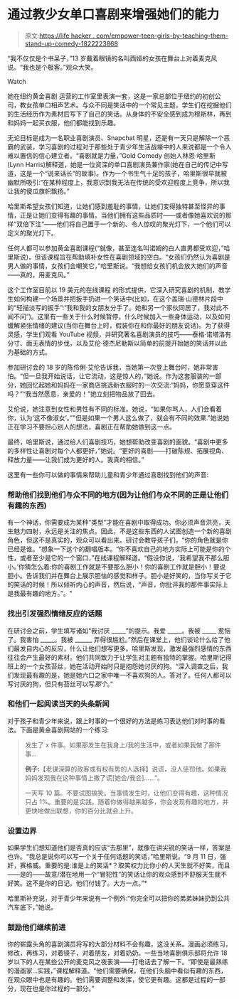 # 通过教少女单口喜剧来增强她们的能力

> 原文:[https://life hacker . com/empower-teen-girls-by-teaching-them-stand-up-comedy-1822223868](https://lifehacker.com/empower-teen-girls-by-teaching-them-stand-up-comedy-1822223868)

“我不仅仅是个书呆子，”13 岁戴着眼镜的名叫西娅的女孩在舞台上对着麦克风说。“我也是个极客。”观众大笑。

Watch

她在纽约黄金喜剧 运营的工作室里表演一套，这是一家总部位于纽约的初创公司，教女孩单口相声艺术。与众不同是笑话中的一个常见主题，学生们在挖掘他们的生活经历作为素材后写下了自己的笑话。从身体的不安全感到成为穆斯林，再到和妈妈一起买衣服，他们都能找到乐趣。

无论目标是成为一名职业喜剧演员、Snapchat 明星，还是有一天只是解除一个恶霸的武装，学习喜剧的过程对于那些处于青少年生活战壕中的人来说都是一个令人难以置信的信心建立者。“喜剧就是力量，”Gold Comedy 创始人林恩·哈里斯(Lynn Harris)解释道，她是一位资深的单口喜剧演员兼作家(她在自己的传记中写道，这是一个“说来话长”的故事)。作为一个书生气十足的孩子，哈里斯很早就被幽默所吸引:“在某种程度上，我意识到我无法在传统的受欢迎程度上竞争，所以我让我的傻瓜旗帜飘扬。”

哈里斯希望女孩们知道，让她们感到羞耻的事情，让她们变得独特甚至怪异的事情，正是让她们变得有趣的事情。当他们拥有这些品质时——或者像她喜欢说的那样“双倍下注”——他们将自己置于一个新的、令人惊叹的聚光灯下，一个他们可以定义的聚光灯下。

任何人都可以参加黄金喜剧课程(“就像，甚至连名叫诺姆的白人直男都受欢迎，”哈里斯说)，但该课程旨在帮助填补女性在喜剧领域的空白。“女孩们仍然认为喜剧是男人做的事情，女孩们会嘲笑它，”哈里斯说。“我想给女孩们机会放大她们的声音——真的，用麦克风。”

这个工作室目前以 19 美元的在线课程 的形式提供，它深入研究喜剧的机制，教学生如何构建一个场景并把扳手扔进一个笑话中(比如，在这个盖瑞·山德林片段中的“轻描淡写的扳手”:“我和我的女朋友分手了。她和另一个家伙同居了，我对此不闻不问”)。这里有一些关于什么时候暂停，什么时候加入一些身体运动，以及如何缓解紧张情绪的建议(当你在舞台上时，假装你在和你最好的朋友说话)。为了获得灵感，学生们观看 YouTube 视频，并研究著名喜剧演员的技巧——泰格·诺塔洛有分寸、面无表情的步伐，以及艾伦·德杰尼勒斯以简单的前提开始她的笑话并以此为基础的方式。

参加研讨会的 18 岁的陈伶俐·艾伦告诉我，当她第一次登上舞台时，她非常害怕。“但一旦我开始说话，让它流动，这是惊人的，”她说。作为这套服装的一部分，她回忆起她和妈妈在一家商店挑选新衣服时的一次交流:“妈妈，你愿意穿这件吗？”“我当然愿意，亲爱的！”她立刻把物品放了回去。

艾伦说，她注意到女性和男性有不同的标准。她说，“如果你骂人，人们会看着你，认为‘这不像淑女’。”"但是如果一个男人这么做了，就会有不同的效果."她说她正在学习不要担心别人的想法，喜剧正在帮助她做到这一点。

最终，哈里斯说，通过给人们喜剧技巧，她想帮助改变喜剧的面貌。“喜剧中更多的多样性让喜剧对每个人都更好，”她说。“更好的喜剧——打破陈规、拓展视角、释放力量——让我们成为更好的人。我真的相信。”

这里有一些你可以做的事情来帮助儿童和青少年通过喜剧找到他们的声音:

### 帮助他们找到他们与众不同的地方(因为让他们与众不同的正是让他们有趣的东西)

有一个神话，你需要成为某种“类型”才能在喜剧中取得成功。你必须声音洪亮，天生魅力四射，永远是关注的焦点。因此，不是这些东西的人试图创造一个新的喜剧角色，但这不是真实的，观众可以看出来。研讨会教导孩子们，“你的角色就是你已经是谁。“想象一下这个的翻唱版本。“你不喜欢自己的地方实际上可能是你的个性，或者至少是它的一个窗口，”在线课程解释道。“假设你说，‘我希望我不那么胆小。’你猜怎么着:你的喜剧工作就是不要那么胆小！你的喜剧工作就是胆小！要说胆小。告诉我们并在舞台上展示胆怯的感觉和样子。胆小是好笑的，当你写关于它的笑话的时候！所以倾听内心的声音，然后说，“声音，你批评我的那件事实际上是我最有趣的地方。”。"

### **找出引发强烈情绪反应的话题**

在研讨会之前，学生填写诸如“我讨厌 _____”的提示。我爱 _____。我被 _____ 惹恼了。我害怕 _____。我被 ______ 弄得很尴尬。”然后在课堂上，他们谈论什么给了他们最发自内心的反应，什么让他们想写更多。哈里斯发现，激发最强烈感情的东西往往会产生最好的素材。他们共同致力于让学生对主题有独特的掌握。哈里斯记得班上的一个女孩苔丝，她在活动开始时只是抱怨她讨厌的狗。“深入调查之后，我们发现最有趣的是，她是她六口之家中唯一不喜欢狗的人。答对了。任何人都可以写讨厌的狗，但只有苔丝可以写*那个*。”

### 和他们一起阅读当天的头条新闻

对于孩子和青少年来说，跟上时事的一个很好的方法是练习表达他们对时事的看法。下面是黄金喜剧网站的一个练习:

> 发生了 x 件事。如果那发生在我身上/我的生活中，或者如果我做了那件事…
> 
> **例子:**【老谋深算的政客或有权有势的人选择】说谎，没人惩罚他。如果我妈妈发现我在这种事情上撒了谎[她会/我会]……”。
> 
> 一天写 10 篇。不要试图搞笑。当事情发生时，让他们变得有趣，这种情况只占 1%。重要的是实践。随着你做得越来越多，你会发现有趣的地方，并更快地做出联想，你的百分比就会上升。

### 设置边界

如果学生们想知道他们是否真的应该“去那里”，就像在讲尖锐的笑话一样，答案是也许。“我总是说你可以写一个关于任何话题的笑话，”哈里斯说。“9 月 11 日，强奸，赛格威。重要的是:谁是上的笑话*？取笑权力比你小的人天生就不好笑，而且——是的——故意/潜在地用一个“冒犯性”的笑话让你的观众感到不舒服天生就不好笑。这不是你的日记。他们付钱了。大方一点。”*

哈里斯补充说，对于青少年来说有一个例外:“你完全可以把你的弟弟妹妹扔到公共汽车底下，”她说。

### 鼓励他们继续前进

你的崭露头角的喜剧演员将写的大部分材料不会有趣，这没关系。漫画必须练习，修改，再练习，对着镜子，对着朋友，对着奶奶。一些当地喜剧俱乐部将允许 18 岁以下的人在某些公开的麦克风之夜表演——打电话去了解一下。“即使是最熟练的漫画家...实践，”课程解释道。“他们需要确保，在他们头脑中看似有趣的东西，在观众眼中也是有趣的。他们需要调整和发挥，使它更有趣。这都是过程的一部分，现在也是你过程的一部分。”